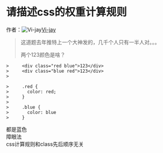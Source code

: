 # 请描述css的权重计算规则

作者：![Vi-jay](https://avatars.githubusercontent.com/u/22879017?s=80&u=2796148dbcb3372ff3ac0cc63a70eb049a6e7220&v=4)[Vi-jay](https://github/Vi-jay)

> 这道题去年推特上一个大神发的，几千个人只有一半人对。。。
> 
> 两个123颜色是啥？
``` 
>     <div class="red blue">123</div>
>     <div class="blue red">123</div>
>     
```
``` 
>     .red {
>       color: red;
>     }
>     
>     .blue {
>       color: blue
>     }
```

都是蓝色  
障眼法  
css计算规则和class先后顺序无关
